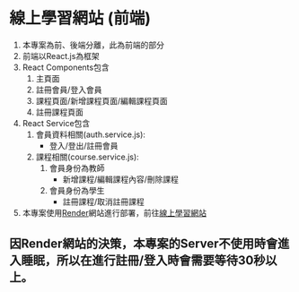 # 線上學習網站 (前端)  
1. 本專案為前、後端分離，此為前端的部分
2. 前端以React.js為框架
3. React Components包含  
   1. 主頁面
   2. 註冊會員/登入會員
   3. 課程頁面/新增課程頁面/編輯課程頁面
   4. 註冊課程頁面
4. React Service包含  
   1. 會員資料相關(auth.service.js):
      * 登入/登出/註冊會員  
   2. 課程相關(course.service.js):    
      1. 會員身份為教師  
         * 新增課程/編輯課程內容/刪除課程  
      2. 會員身份為學生  
         * 註冊課程/取消註冊課程  
5. 本專案使用[Render](https://render.com/)網站進行部署，前往[線上學習網站](https://mern-project-client-49t7.onrender.com)  
## 因Render網站的決策，本專案的Server不使用時會進入睡眠，所以在進行註冊/登入時會需要等待30秒以上。
